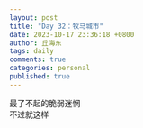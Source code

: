 ```yaml
---
layout: post
title: "Day 32：牧马城市"
date: 2023-10-17 23:36:18 +0800
author: 丘海东 
tags: daily
comments: true
categories: personal
published: true
---
```

最了不起的脆弱迷惘  
不过就这样
